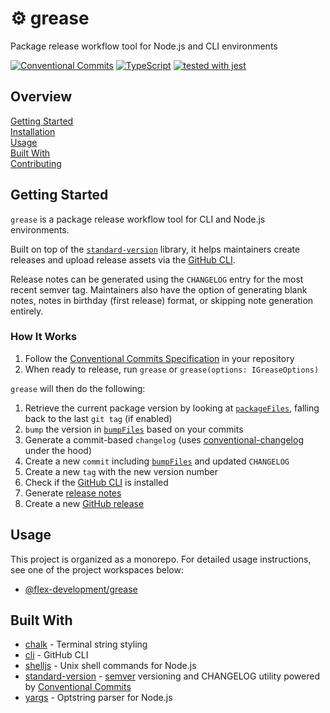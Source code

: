 # :gear: grease

Package release workflow tool for Node.js and CLI environments

[![Conventional Commits](https://img.shields.io/badge/Conventional%20Commits-1.0.0-yellow.svg)](https://conventionalcommits.org)
[![TypeScript](https://badgen.net/badge/-/typescript?icon=typescript&label)](https://www.typescriptlang.org/)
[![tested with jest](https://img.shields.io/badge/tested_with-jest-99424f.svg)](https://github.com/facebook/jest)

## Overview

[Getting Started](#getting-started)  
[Installation](#installation)  
[Usage](#usage)  
[Built With](#built-with)  
[Contributing](CONTRIBUTING.md)

## Getting Started

`grease` is a package release workflow tool for CLI and Node.js environments.

Built on top of the [`standard-version`][4] library, it helps maintainers create
releases and upload release assets via the [GitHub CLI][2].

Release notes can be generated using the `CHANGELOG` entry for the most recent
semver tag. Maintainers also have the option of generating blank notes, notes in
birthday (first release) format, or skipping note generation entirely.

### How It Works

1. Follow the [Conventional Commits Specification][8] in your repository
2. When ready to release, run `grease` or `grease(options: IGreaseOptions)`

`grease` will then do the following:

1. Retrieve the current package version by looking at [`packageFiles`][9],
   falling back to the last `git tag` (if enabled)
2. `bump` the version in [`bumpFiles`][9] based on your commits
3. Generate a commit-based `changelog` (uses [conventional-changelog][10] under
   the hood)
4. Create a new `commit` including [`bumpFiles`][9] and updated `CHANGELOG`
5. Create a new `tag` with the new version number
6. Check if the [GitHub CLI][2] is installed
7. Generate [release notes](src/grease/README.md#generating-release-notes)
8. Create a new [GitHub release][11]

## Usage

This project is organized as a monorepo. For detailed usage instructions, see
one of the project workspaces below:

- [@flex-development/grease](packages/grease/README.md#usage)

## Built With

- [chalk][1] - Terminal string styling
- [cli][2] - GitHub CLI
- [shelljs][3] - Unix shell commands for Node.js
- [standard-version][4] - [semver][5] versioning and CHANGELOG utility powered
  by [Conventional Commits][6]
- [yargs][7] - Optstring parser for Node.js

[1]: https://github.com/chalk/chalk
[2]: https://cli.github.com/manual
[3]: https://github.com/shelljs/shelljs
[4]: https://github.com/conventional-changelog/standard-version
[5]: https://git-scm.com
[6]:
  https://github.com/conventional-changelog/conventional-changelog/tree/master/packages/git-semver-tags#readme
[7]: https://github.com/yargs/yargs
[8]: https://www.conventionalcommits.org/en/v1.0.0
[9]:
  https://github.com/conventional-changelog/standard-version#bumpfiles-packagefiles-and-updaters
[10]: https://github.com/conventional-changelog/conventional-changelog
[11]: https://cli.github.com/manual/gh_release_create
